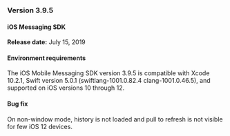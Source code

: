 ### Version 3.9.5
#### iOS Messaging SDK

**Release date:** July 15, 2019

#### Environment requirements
The iOS Mobile Messaging SDK version 3.9.5 is compatible with Xcode 10.2.1, Swift version 5.0.1 (swiftlang-1001.0.82.4 clang-1001.0.46.5), and supported on iOS versions 10 through 12.

#### Bug fix
On non-window mode,  history is not loaded and pull to refresh is not visible for few iOS 12 devices.

